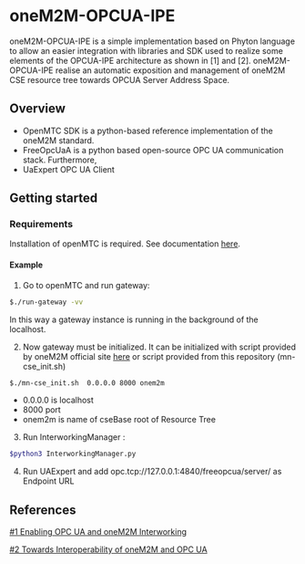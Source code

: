 # oneM2M-OPCUA-IPE
oneM2M-OPCUA-IPE is a simple implementation based on Phyton language to allow an easier integration with libraries and SDK used to realize some elements of the OPCUA-IPE architecture as shown in [1] and [2]. oneM2M-OPCUA-IPE realise an automatic exposition and management of oneM2M CSE resource tree towards OPCUA Server Address Space.


## Overview

  - OpenMTC SDK is a python-based reference implementation of the oneM2M standard. 
  - FreeOpcUaA is a python based open-source OPC UA communication stack. Furthermore, 
  - UaExpert OPC UA Client 

## Getting started
### Requirements
Installation of openMTC is required. See documentation [here](https://github.com/OpenMTC/OpenMTC).

#### Example
1. Go to openMTC and run gateway:
```sh
$./run-gateway -vv
```
In this way a gateway instance is running in the background of the localhost.

2. Now gateway must be initialized. It can be initialized with script provided by oneM2M official site [here](https://www.onem2m.org/application-developer-guide/other-resources-curl-scripts) or script provided from this repository (mn-cse_init.sh)
```sh
$./mn-cse_init.sh  0.0.0.0 8000 onem2m
```
- 0.0.0.0 is localhost
- 8000 port
- onem2m is name of cseBase root of Resource Tree

3. Run InterworkingManager :
```sh
$python3 InterworkingManager.py 
```
4. Run UAExpert and add opc.tcp://127.0.0.1:4840/freeopcua/server/ as Endpoint URL



## References
[#1 Enabling OPC UA and oneM2M Interworking](https://ieeexplore.ieee.org/document/9067161)

[#2 Towards Interoperability of oneM2M and OPC UA](https://www.scitepress.org/PublicationsDetail.aspx?ID=ppV040kquCA=&t=1)
